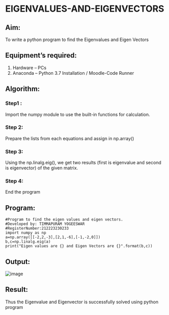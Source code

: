 # EIGENVALUES-AND-EIGENVECTORS
## Aim:
To write a python program to find the Eigenvalues and Eigen Vectors
## Equipment’s required:
1. 	Hardware – PCs
2. 	Anaconda – Python 3.7 Installation / Moodle-Code Runner
## Algorithm:
### Step1 : 
Import the numpy module to use the built-in functions for calculation.
### Step 2: 
Prepare the lists from each equations and assign in np.array()
### Step 3: 
Using the np.linalg.eig(),  we get two results (first is eigenvalue and second is eigenvector) of the given matrix.
### Step 4: 
End the program 
## Program:
```
#Program to find the eigen values and eigen vectors.
#Developed by: TIMMAPURAM YOGEESWAR
#RegisterNumber:212223230233
import numpy as np
a=np.array([[-2,2,-3],[2,1,-6],[-1,-2,0]])
b,c=np.linalg.eig(a)
print("Eigen values are {} and Eigen Vectors are {}".format(b,c))
```
## Output:

![image](https://github.com/user-attachments/assets/0e8fe0a4-ca0f-4b24-b15f-357897e6d50f)


## Result:
Thus the Eigenvalue and Eigenvector is successfully solved using python program
